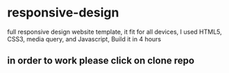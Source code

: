 # responsive-design
full responsive design website template, it fit for all devices, I used HTML5, CSS3, media query, and Javascript, Build it in 4 hours

## in order to work please click on clone repo
